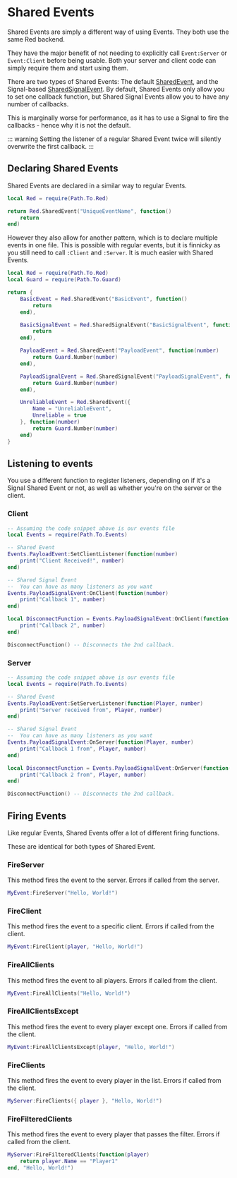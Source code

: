 # Shared Events
Shared Events are simply a different way of using Events. They both use the same Red backend.

They have the major benefit of not needing to explicitly call `Event:Server` or `Event:Client` before being usable. Both your server and client code can simply require them and start using them.

There are two types of Shared Events: The default [SharedEvent](/2.0/SharedEvent), and the Signal-based [SharedSignalEvent](/2.0/SharedSignalEvent). By default, Shared Events only allow you to set one callback function, but Shared Signal Events allow you to have any number of callbacks.

This is marginally worse for performance, as it has to use a Signal to fire the callbacks - hence why it is not the default.

::: warning
Setting the listener of a regular Shared Event twice will silently overwrite the first callback.
:::

## Declaring Shared Events
Shared Events are declared in a similar way to regular Events.

```lua
local Red = require(Path.To.Red)

return Red.SharedEvent("UniqueEventName", function()
	return
end)
```

However they also allow for another pattern, which is to declare multiple events in one file. This is possible with regular events, but it is finnicky as you still need to call `:Client` and `:Server`. It is much easier with Shared Events.

```lua
local Red = require(Path.To.Red)
local Guard = require(Path.To.Guard)

return {
    BasicEvent = Red.SharedEvent("BasicEvent", function()
	    return
    end),

    BasicSignalEvent = Red.SharedSignalEvent("BasicSignalEvent", function()
        return
    end),

    PayloadEvent = Red.SharedEvent("PayloadEvent", function(number)
        return Guard.Number(number)
    end),

    PayloadSignalEvent = Red.SharedSignalEvent("PayloadSignalEvent", function(number)
        return Guard.Number(number)
    end),

    UnreliableEvent = Red.SharedEvent({
        Name = "UnreliableEvent",
        Unreliable = true
    }, function(number)
        return Guard.Number(number)
    end)
}
```

## Listening to events
You use a different function to register listeners, depending on if it's a Signal Shared Event or not, as well as whether you're on the server or the client.

### Client
```lua
-- Assuming the code snippet above is our events file
local Events = require(Path.To.Events)

-- Shared Event
Events.PayloadEvent:SetClientListener(function(number)
    print("Client Received!", number)
end)

-- Shared Signal Event
--  You can have as many listeners as you want
Events.PayloadSignalEvent:OnClient(function(number)
    print("Callback 1", number)
end)

local DisconnectFunction = Events.PayloadSignalEvent:OnClient(function(number)
    print("Callback 2", number)
end)

DisconnectFunction() -- Disconnects the 2nd callback.
```

### Server
```lua
-- Assuming the code snippet above is our events file
local Events = require(Path.To.Events)

-- Shared Event
Events.PayloadEvent:SetServerListener(function(Player, number)
    print("Server received from", Player, number)
end)

-- Shared Signal Event
--  You can have as many listeners as you want
Events.PayloadSignalEvent:OnServer(function(Player, number)
    print("Callback 1 from", Player, number)
end)

local DisconnectFunction = Events.PayloadSignalEvent:OnServer(function(Player, number)
    print("Callback 2 from", Player, number)
end)

DisconnectFunction() -- Disconnects the 2nd callback.
```

## Firing Events
Like regular Events, Shared Events offer a lot of different firing functions.

These are identical for both types of Shared Event.

### FireServer <Badge type="warning" text="Client"></Badge>
This method fires the event to the server. Errors if called from the server.
```lua
MyEvent:FireServer("Hello, World!")
```

### FireClient <Badge type="tip" text="Server"></Badge>
This method fires the event to a specific client. Errors if called from the client.
```lua
MyEvent:FireClient(player, "Hello, World!")
```

### FireAllClients <Badge type="tip" text="Server"></Badge>
This method fires the event to all players. Errors if called from the client.
```lua
MyEvent:FireAllClients("Hello, World!")
```

### FireAllClientsExcept <Badge type="tip" text="Server"></Badge>
This method fires the event to every player except one. Errors if called from the client.
```lua
MyEvent:FireAllClientsExcept(player, "Hello, World!")
```

### FireClients <Badge type="tip" text="Server"></Badge>
This method fires the event to every player in the list. Errors if called from the client.
```lua
MyServer:FireClients({ player }, "Hello, World!")
```

### FireFilteredClients <Badge type="tip" text="Server"></Badge>
This method fires the event to every player that passes the filter. Errors if called from the client.
```lua
MyServer:FireFilteredClients(function(player)
	return player.Name == "Player1"
end, "Hello, World!")
```